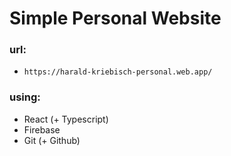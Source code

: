 # Simple Personal Website 
### url:
- `https://harald-kriebisch-personal.web.app/`

### using:
- React (+ Typescript)
- Firebase
- Git (+ Github)